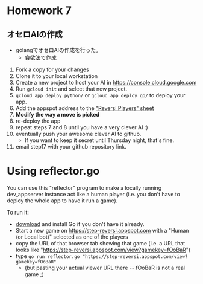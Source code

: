 # Homework 7

## オセロAIの作成
* golangでオセロAIの作成を行った。
   * 貪欲法で作成
   
1. Fork a copy for your changes
2. Clone it to your local workstation
3. Create a new project to host your AI in https://console.cloud.google.com
4. Run `gcloud init` and select that new project.
5. `gcloud app deploy python/` or `gcloud app deploy go/` to deploy your app.
6. Add the appspot address to the ["Reversi Players" sheet](https://docs.google.com/spreadsheets/d/1UaFboojs_saqX-B4f1rAXhun74eTMdAQToo6_mGKQPs/edit)
7. **Modify the way a move is picked**
8. re-deploy the app
9. repeat steps 7 and 8 until you have a very clever AI :)
10. eventually push your awesome clever AI to github.
    * If you want to keep it secret until Thursday night, that's fine.
11. email step17 with your github repository link.

# Using reflector.go

You can use this "reflector" program to make a locally running dev_appserver instance act like a human player (i.e. you don't have to deploy the whole app to have it run a game).

To run it:
* [download](https://golang.org/dl/) and install Go if you don't have it already.
* Start a new game on https://step-reversi.appspot.com with a "Human (or Local bot)" selected as one of the players
* copy the URL of that browser tab showing that game (i.e. a URL that looks like "https://step-reversi.appspot.com/view?gamekey=fOoBaR")
* type `go run reflector.go "https://step-reversi.appspot.com/view?gamekey=fOoBaR"`
    * (but pasting your actual viewer URL there -- fOoBaR is not a real game ;)

